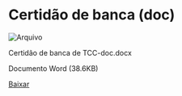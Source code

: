 


Certidão de banca (doc)
=======================









![Arquivo](%2b%2bplone%2b%2bufalprofile/imgs/file-icon.png)

 Certidão de banca de TCC-doc.docx  

 Documento Word
 (38.6KB)
 

[Baixar](%40%40download/file/Certida%cc%83o%20de%20banca%20de%20TCC-doc.docx)








